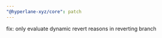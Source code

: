 ```yaml
---
"@hyperlane-xyz/core": patch
---
```


fix: only evaluate dynamic revert reasons in reverting branch
